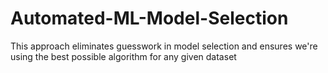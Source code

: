 # Automated-ML-Model-Selection
This approach eliminates guesswork in model selection and ensures we're using the best possible algorithm for any given dataset
